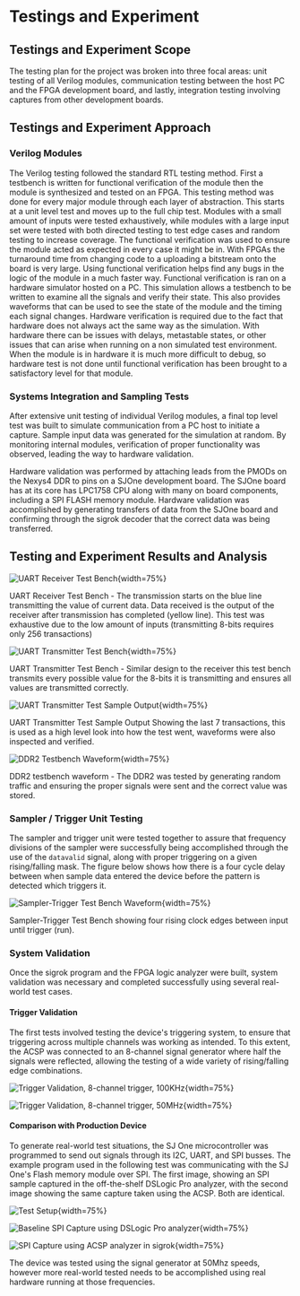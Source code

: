 # Testings and Experiment ##

## Testings and Experiment Scope ##

<!-- [Describe an overview of your test process and experiment scope, including its test processes, test focuses and objectives, and selected test criteria at the component (e.g. unit testing) and system (e.g. integration testing) levels. This section must include textual description accompanied with figures and/or tables.] -->

The testing plan for the project was broken into three focal areas: unit testing of all Verilog modules, communication testing between the host PC and the FPGA development board, and lastly, integration testing involving captures from other development boards.


## Testings and Experiment Approach ##

<!-- [Describe the selected test strategies, test methods and techniques, as well as selected test coverage criteria. Test design content and test design summary could be included here, such as test case distribution and summary. These results must tie back to the requirements stated earlier.  This section must include textual description accompanied with figures and/or tables.] -->

### Verilog Modules ###

The Verilog testing followed the standard RTL testing method. First a testbench is written for functional verification of the module then the module is synthesized and tested on an FPGA. This testing method was done for every major module through each layer of abstraction. This starts at a unit level test and moves up to the full chip test. Modules with a small amount of inputs were tested exhaustively, while modules with a large input set were tested with both directed testing to test edge cases and random testing to increase coverage.
The functional verification was used to ensure the module acted as expected in every case it might be in. With FPGAs the turnaround time from changing code to a uploading a bitstream onto the board is very large. Using functional verification helps find any bugs in the logic of the module in a much faster way. Functional verification is ran on a hardware simulator hosted on a PC. This simulation allows a testbench to be written to examine all the signals and verify their state. This also provides waveforms that can be used to see the state of the module and the timing each signal changes.
Hardware verification is required due to the fact that hardware does not always act the same way as the simulation. With hardware there can be issues with delays, metastable states, or other issues that can arise when running on a non simulated test environment. When the module is in hardware it is much more difficult to debug, so hardware test is not done until functional verification has been brought to a satisfactory level for that module.

<!-- ### PC-to-FPGA Communication ### -->

### Systems Integration and Sampling Tests ###

After extensive unit testing of individual Verilog modules, a final top level test was built to simulate communication from a PC host to initiate a capture. Sample input data was generated for the simulation at random. By monitoring internal modules, verification of proper functionality was observed, leading the way to hardware validation.

Hardware validation was performed by attaching leads from the PMODs on the Nexys4 DDR to pins on a SJOne development board. The SJOne board has at its core has LPC1758 CPU along with many on board components, including a SPI FLASH memory module. Hardware validation was accomplished by generating transfers of data from the SJOne board and confirming through the sigrok decoder that the correct data was being transferred.  


## Testing and Experiment Results and Analysis ##

<!-- [Describe testing and experiment results and analysis. For example, test execution and test result summary, performance test result analysis, test coverage, bug distribution report, and so on. This section must include textual description accompanied with figures and/or tables.] -->

![UART Receiver Test Bench](images/uart_rx_tb.png){width=75%}

UART Receiver Test Bench - The transmission starts on the blue line transmitting the value of current data. Data received is the output of the receiver after transmission has completed (yellow line). This test was exhaustive due to the low amount of inputs (transmitting 8-bits requires only 256 transactions) 

![UART Transmitter Test Bench](images/uart_tx_tb.png){width=75%}

UART Transmitter Test Bench - Similar design to the receiver this test bench transmits every possible value for the 8-bits it is transmitting and ensures all values are transmitted correctly.

![UART Transmitter Test Sample Output](images/uart_test_output.png){width=75%}

UART Transmitter Test Sample Output Showing the last 7 transactions, this is used as a high level look into how the test went, waveforms were also inspected and verified.

![DDR2 Testbench Waveform](images/ddr2_tb.png){width=75%}

DDR2 testbench waveform - The DDR2 was tested by generating random traffic and ensuring the proper signals were sent and the correct value was stored. 

### Sampler / Trigger Unit Testing ####

The sampler and trigger unit were tested together to assure that frequency divisions of the sampler were successfully being accomplished through the use of the `datavalid` signal, along with proper triggering on a given rising/falling mask. The figure below shows how there is a four cycle delay between when sample data entered the device before the pattern is detected which triggers it.

![Sampler-Trigger Test Bench Waveform](images/sampler-trigger.png){width=75%}

Sampler-Trigger Test Bench showing four rising clock edges between input until trigger (run).

### System Validation ###

Once the sigrok program and the FPGA logic analyzer were built, system validation was necessary and completed successfully using several real-world test cases. 

#### Trigger Validation ####
The first tests involved testing the device's triggering system, to ensure that triggering across multiple channels was working as intended. To this extent, the ACSP was connected to an 8-channel signal generator where half the signals were reflected, allowing the testing of a wide variety of rising/falling edge combinations.

![Trigger Validation, 8-channel trigger, 100KHz](images/trigger_test_100khz.png){width=75%}

![Trigger Validation, 8-channel trigger, 50MHz](images/trigger_test_50mhz.png){width=75%}

#### Comparison with Production Device ####

To generate real-world test situations, the SJ One microcontroller was programmed to send out signals through its I2C, UART, and SPI busses. The example program used in the following test was communicating with the SJ One's Flash memory module over SPI. The first image, showing an SPI sample captured in the off-the-shelf DSLogic Pro analyzer, with the second image showing the same capture taken using the ACSP. Both are identical.  

![Test Setup](images/validation_setup.png){width=75%}

![Baseline SPI Capture using DSLogic Pro analyzer](images/SPI_baseline.png){width=75%}

![SPI Capture using ACSP analyzer in sigrok](images/SPI_sigrok.png){width=75%}

The device was tested using the signal generator at 50Mhz speeds, however more real-world tested needs to be accomplished using real hardware running at those frequencies. 